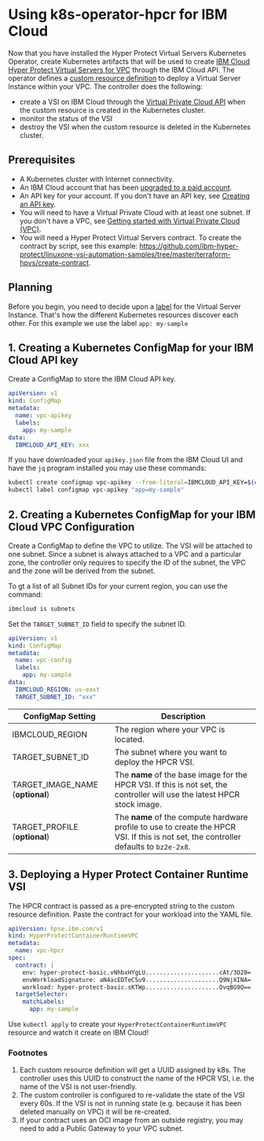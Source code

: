 # Using k8s-operator-hpcr for IBM Cloud

Now that you have installed the Hyper Protect Virtual Servers Kubernetes Operator, create Kubernetes artifacts that will be used to create [IBM Cloud Hyper Protect Virtual Servers for VPC](https://cloud.ibm.com/docs/vpc?topic=vpc-about-se) through the IBM Cloud API.  The operator defines a [custom resource definition](https://kubernetes.io/docs/concepts/extend-kubernetes/api-extension/custom-resources/) to deploy a Virtual Server Instance within your VPC. The controller does the following:

- create a VSI on IBM Cloud through the [Virtual Private Cloud API](https://cloud.ibm.com/apidocs/vpc/latest) when the custom resource is created in the Kubernetes cluster.
- monitor the status of the VSI
- destroy the VSI when the custom resource is deleted in the Kubernetes cluster.

## Prerequisites

- A Kubernetes cluster with Internet connectivity.
- An IBM Cloud account that has been [upgraded to a paid account](https://cloud.ibm.com/docs/account?topic=account-accountfaqs#changeacct).
- An API key for your account. If you don't have an API key, see [Creating an API key](https://cloud.ibm.com/docs/account?topic=account-userapikey#create_user_key).
- You will need to have a Virtual Private Cloud with at least one subnet. If you don't have a VPC, see [Getting started with Virtual Private Cloud (VPC)](https://cloud.ibm.com/docs/vpc?topic=vpc-getting-started).
- You will need a Hyper Protect Virtual Servers contract. To create the contract by script, see this example: https://github.com/ibm-hyper-protect/linuxone-vsi-automation-samples/tree/master/terraform-hpvs/create-contract.  

## Planning

Before you begin, you need to decide upon a [label](https://kubernetes.io/docs/concepts/overview/working-with-objects/labels/) for the Virtual Server Instance. That's how the different Kubernetes resources discover each other. For this example we use the label `app: my-sample`

## 1. Creating a Kubernetes ConfigMap for your IBM Cloud API key

Create a ConfigMap to store the IBM Cloud API key.

```yaml
apiVersion: v1
kind: ConfigMap
metadata:
  name: vpc-apikey
  labels:
    app: my-sample
data:
  IBMCLOUD_API_KEY: xxx
```

If you have downloaded your `apikey.json` file from the IBM Cloud UI and have the `jq` program installed you may use these commands:

```bash
kubectl create configmap vpc-apikey --from-literal=IBMCLOUD_API_KEY=$(cat ~/apikey.json | jq -r .apikey)
kubectl label configmap vpc-apikey "app=my-sample"
```

## 2. Creating a Kubernetes ConfigMap for your IBM Cloud VPC Configuration

Create a ConfigMap to define the VPC to utilize.  The VSI will be attached to one subnet. Since a subnet is always attached to a VPC and a particular zone, the controller only requires to specify the ID of the subnet, the VPC and the zone will be derived from the subnet.

To gt a list of all Subnet IDs for your current region, you can use the command:

```bash
ibmcloud is subnets
```

Set the `TARGET_SUBNET_ID` field to specify the subnet ID.  

```yaml
apiVersion: v1
kind: ConfigMap
metadata:
  name: vpc-config
  labels:
    app: my-sample
data:
  IBMCLOUD_REGION: us-east
  TARGET_SUBNET_ID: "xxx"
```

| ConfigMap Setting | Description |
|-------------------|-------------|
| IBMCLOUD_REGION   | The region where your VPC is located. |
| TARGET_SUBNET_ID  | The subnet where you want to deploy the HPCR VSI. |
| TARGET_IMAGE_NAME (**optional**) | The **name** of the base image for the HPCR VSI. If this is not set, the controller will use the latest HPCR stock image. |
| TARGET_PROFILE (**optional**)   | The **name** of the compute hardware profile to use to create the HPCR VSI. If this is not set, the controller defaults to `bz2e-2x8`. |

## 3. Deploying a Hyper Protect Container Runtime VSI

The HPCR contract is passed as a pre-encrypted string to the custom resource definition. Paste the contract for your workload into the YAML file.

```yaml
apiVersion: hpse.ibm.com/v1
kind: HyperProtectContainerRuntimeVPC
metadata:
  name: vpc-hpcr
spec:
  contract: |
    env: hyper-protect-basic.vNhbxHYgLU.....................cAt/3O20=
    envWorkloadSignature: aN4acEDTeC5u9.....................Q9NjXINA=
    workload: hyper-protect-basic.sKTWp.....................OvqBG9Q==
  targetSelector:
    matchLabels:
      app: my-sample
```

Use `kubectl apply` to create your `HyperProtectContainerRuntimeVPC` resource and watch it create on IBM Cloud!

### Footnotes

1. Each custom resource definition will get a UUID assigned by k8s. The controller uses this UUID to construct the name of the HPCR VSI, i.e. the name of the VSI is not user-friendly.
2. The custom controller is configured to re-validate the state of the VSI every 60s. If the VSI is not in running state (e.g. because it has been deleted manually on VPC) it will be re-created.
3. If your contract uses an OCI image from an outside registry, you may need to add a Public Gateway to your VPC subnet.
